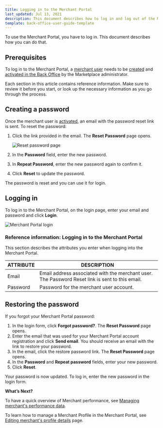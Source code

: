 ```yaml
---
title: Logging in to the Merchant Portal
last_updated: Jul 13, 2021
description: This document describes how to log in and log out of the Merchant Portal.
template: back-office-user-guide-template
---
```


To use the Merchant Portal, you have to log in. This document describes how you can do that.


## Prerequisites

To log in to the Merchant Portal, a [merchant user](/docs/marketplace/user/features/{{page.version}}/marketplace-merchant-feature-overview/merchant-users-overview.html) needs to be [created](/docs/marketplace/user/back-office-user-guides/{{page.version}}/marketplace/merchants/managing-merchant-users.html#creating-a-merchant-user) and [activated in the Back Office](/docs/marketplace/user/back-office-user-guides/{{page.version}}/marketplace/merchants/managing-merchant-users.html#activating-and-deactivating-the-merchant-users) by the Marketplace administrator.

Each section in this article contains reference information. Make sure to review it before you start, or look up the necessary information as you go through the process.

## Creating a password

Once the merchant user is [activated](/docs/marketplace/user/back-office-user-guides/{{page.version}}/marketplace/merchants/managing-merchant-users.html#activating-and-deactivating-the-merchant-users), an email with the password reset link is sent. To reset the password:

1. Click the link provided in the email. The **Reset Password** page opens.

   ![Reset password page](https://spryker.s3.eu-central-1.amazonaws.com/docs/Marketplace/user+guides/Merchant+Portal+user+guides/Login+and+logout/set-password-for-merchant-portal.png)

2. In the **Password** field, enter the new password.

3. In **Repeat Password**, enter the new password again to confirm it.

4. Click **Reset** to update the password.

The password is reset and you can use it for login.

## Logging in

To log in to the Merchant Portal, on the login page, enter your email and password and click **Login**.

![Merchant Portal login](https://spryker.s3.eu-central-1.amazonaws.com/docs/Marketplace/user+guides/Merchant+Portal+user+guides/Login+and+logout/merchant-portal-login.png)


### Reference information: Logging in to the Merchant Portal

This section describes the attributes you enter when logging into the Merchant Portal.

| ATTRIBUTE | DESCRIPTION  |
| --------- | --------------- |
| Email     | Email address associated with the merchant user. The Password Reset link is sent to this email. |
| Password  | Password for the merchant user account.                      |

## Restoring the password

If you forgot your Merchant Portal password:
1. In the login form, click **Forgot password?**.
  The **Reset Password** page opens.
2. Enter the email that was used for your Merchant Portal account registration and click **Send email**.
You should receive an email with the link to restore your password.
3. In the email, click the restore password link.
The **Reset Password** page opens.
4. In the **Password** and **Repeat password** fields, enter your new password.
5. Click **Reset**.

Your password is now updated. To log in, enter the new password in the login form.


<!---
## Logging out of the Merchant Portal

To log out, in the top right corner of the Merchant Portal, click the user icon and then click **Logout**.

![Logout of Merchant Portal](https://spryker.s3.eu-central-1.amazonaws.com/docs/Marketplace/user+guides/Merchant+Portal+user+guides/Login+and+logout/log-out-of-the-merchant-portal.gif)
-->

**What’s Next?**

To have a quick overview of Merchant performance, see [Managing merchant's performance data](/docs/marketplace/user/merchant-portal-user-guides/{{page.version}}/dashboard/managing-merchants-performance-data.html).

To learn how to manage a Merchant Profile in the Merchant Portal, see [Editing merchant's profile details](/docs/marketplace/user/merchant-portal-user-guides/{{page.version}}/profile/editing-merchants-profile-details.html) page.
